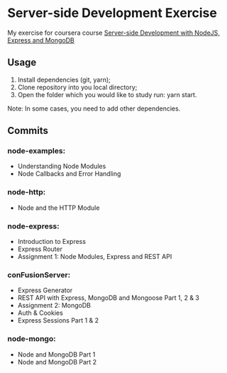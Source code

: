 # Server-side Development Exercise

My exercise for coursera course [Server-side Development with NodeJS, Express and MongoDB](https://www.coursera.org/learn/server-side-nodejs/home)

## Usage

1. Install dependencies (git, yarn);
2. Clone repository into you local directory;
3. Open the folder which you would like to study run: yarn start.

Note: In some cases, you need to add other dependencies.

## Commits
### node-examples: 
- Understanding Node Modules
- Node Callbacks and Error Handling

### node-http: 
- Node and the HTTP Module

### node-express: 
- Introduction to Express
- Express Router
- Assignment 1: Node Modules, Express and REST API

### conFusionServer: 
- Express Generator
- REST API with Express, MongoDB and Mongoose Part 1, 2 & 3
- Assignment 2: MongoDB
- Auth & Cookies
- Express Sessions Part 1 & 2

### node-mongo:
- Node and MongoDB Part 1
- Node and MongoDB Part 2